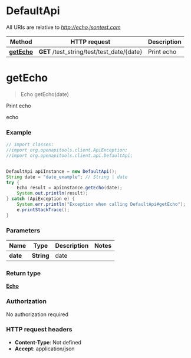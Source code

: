 # DefaultApi

All URIs are relative to *http://echo.jsontest.com*

Method | HTTP request | Description
------------- | ------------- | -------------
[**getEcho**](DefaultApi.md#getEcho) | **GET** /test_string/test/test_date/{date} | Print echo


<a name="getEcho"></a>
# **getEcho**
> Echo getEcho(date)

Print echo

echo

### Example
```java
// Import classes:
//import org.openapitools.client.ApiException;
//import org.openapitools.client.api.DefaultApi;


DefaultApi apiInstance = new DefaultApi();
String date = "date_example"; // String | date
try {
    Echo result = apiInstance.getEcho(date);
    System.out.println(result);
} catch (ApiException e) {
    System.err.println("Exception when calling DefaultApi#getEcho");
    e.printStackTrace();
}
```

### Parameters

Name | Type | Description  | Notes
------------- | ------------- | ------------- | -------------
 **date** | **String**| date |

### Return type

[**Echo**](Echo.md)

### Authorization

No authorization required

### HTTP request headers

 - **Content-Type**: Not defined
 - **Accept**: application/json

